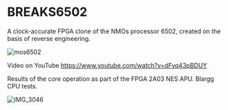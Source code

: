 # BREAKS6502

A clock-accurate FPGA clone of the NMOs processor 6502, created on the basis of reverse engineering.

![mos6502](https://github.com/user-attachments/assets/6a017381-b5b0-4531-bb28-27f9e5795a39)

Video on YouTube  https://www.youtube.com/watch?v=dFyq43pBDUY

Results of the core operation as part of the FPGA 2A03 NES APU. Blargg CPU tests.

![IMG_3046](https://github.com/user-attachments/assets/b6e75e27-2aec-44c3-ac50-1a53e20adcd7)
